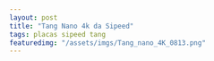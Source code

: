 ```yaml
---
layout: post
title: "Tang Nano 4k da Sipeed"
tags: placas sipeed tang
featuredimg: "/assets/imgs/Tang_nano_4K_0813.png"
---
```



